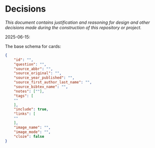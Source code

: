 # Decisions

_This document contains justification and reasoning for design and other decisions made during the construction of this repository or project._

2025-06-15:

The base schema for cards:

```json
{
    "id": "",
    "question": "",
    "source_abbr": "",
    "source_original": "",
    "source_year_published": "",
    "source_first_author_last_name": "",
    "source_bibtex_name": "",
    "notes": [""],
    "tags": [
    ""
    ],
    "include": true,
    "links": [
    ""
    ],
    "image_name": "",
    "image_mode": "",
    "cloze": false
}
```
